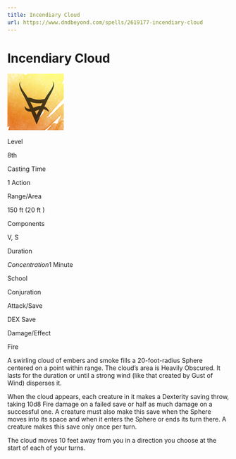 ```yaml
---
title: Incendiary Cloud
url: https://www.dndbeyond.com/spells/2619177-incendiary-cloud
---
```


# Incendiary Cloud

![Incendiary Cloud](incendiary-cloud.png)

Level

8th

Casting Time

1 Action

Range/Area

150 ft
(20 ft )

Components

V, S

Duration

*Concentration*1 Minute

School

Conjuration

Attack/Save

DEX Save

Damage/Effect

Fire

A swirling cloud of embers and smoke fills a 20-foot-radius Sphere centered on a point within range. The cloud’s area is Heavily Obscured. It lasts for the duration or until a strong wind (like that created by Gust of Wind) disperses it.

When the cloud appears, each creature in it makes a Dexterity saving throw, taking 10d8 Fire damage on a failed save or half as much damage on a successful one. A creature must also make this save when the Sphere moves into its space and when it enters the Sphere or ends its turn there. A creature makes this save only once per turn.

The cloud moves 10 feet away from you in a direction you choose at the start of each of your turns.